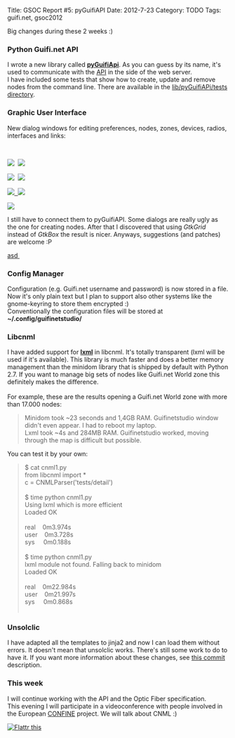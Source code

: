 Title: GSOC Report #5: pyGuifiAPI
Date: 2012-7-23
Category: TODO
Tags: guifi.net, gsoc2012

Big changes during these 2 weeks :)

### Python Guifi.net API

I wrote a new library called [**pyGuifiApi**](http://gitorious.org/guifi-altres/guifinetstudio/blobs/master/lib/pyGuifiAPI/api.py). As you
can guess by its name, it's used to communicate with the [API](http://es.wiki.guifi.net/wiki/API#API) in the side of the web server.\
I have included some tests that show how to create, update and remove nodes from the command line. There are available in the
[lib/pyGuifiAPi/tests directory](http://gitorious.org/guifi-altres/guifinetstudio/trees/master/lib/pyGuifiAPI/tests).

### Graphic User Interface

New dialog windows for editing preferences, nodes, zones, devices, radios, interfaces and links:

 

[![](/pictures/pantallazos/guifinetstudio/dialog_createdevice.png)](/pictures/pantallazos/guifinetstudio/dialog_createdevice.png) 
![](/pictures/pantallazos/guifinetstudio/dialog_createnode.png)

[![](/pictures/pantallazos/guifinetstudio/dialog_createradio.png)](/pictures/pantallazos/guifinetstudio/dialog_createradio.png) 
[![](/pictures/pantallazos/guifinetstudio/dialog_createzone.png)](http://lainconscienciadepablo.net/pictures/pantallazos/guifinetstudio/dialog_createzone.png)

[![](/pictures/pantallazos/guifinetstudio/dialog_createlink.png)](/pictures/pantallazos/guifinetstudio/dialog_createlink.png)[ 
![](/pictures/pantallazos/guifinetstudio/dialog_createinterface.png)](http://lainconscienciadepablo.net/pictures/pantallazos/guifinetstudio/dialog_createinterface.png)

[![](/pictures/pantallazos/guifinetstudio/dialog_preferences.png)](http://lainconscienciadepablo.net/pictures/pantallazos/guifinetstudio/dialog_preferences.png)

I still have to connect them to pyGuifiAPI. Some dialogs are really ugly as the one for creating nodes. After that I discovered that using
*GtkGrid* instead of *GtkBox* the result is nicer. Anyways, suggestions (and patches) are welcome :P

[asd ](http://lainconscienciadepablo.net/pictures/pantallazos/guifinetstudio/dialog_preferences.png)

### Config Manager

Configuration (e.g. Guifi.net username and password) is now stored in a file. Now it's only plain text but I plan to support also other
systems like the gnome-keyring to store them encrypted :)\
Conventionally the configuration files will be stored at **\~/.config/guifinetstudio/**

### Libcnml

I have added support for **[lxml](http://lxml.de/)** in libcnml. It's totally transparent (lxml will be used if it's available). This
library is much faster and does a better memory management than the minidom library that is shipped by default with Python 2.7. If you want
to manage big sets of nodes like Guifi.net World zone this definitely makes the difference.\
\
For example, these are the results opening a Guifi.net World zone with more than 17.000 nodes:

> Minidom took \~23 seconds and 1,4GB RAM. Guifinetstudio window didn't even appear. I had to reboot my laptop.\
> Lxml took \~4s and 284MB RAM. Guifinetstudio worked, moving through the map is difficult but possible.

You can test it by your own:

> \$ cat cnml1.py\
> from libcnml import \*\
> c = CNMLParser('tests/detail')\
> \
> \$ time python cnml1.py\
> Using lxml which is more efficient\
> Loaded OK\
> \
> real    0m3.974s\
> user    0m3.728s\
> sys     0m0.188s\
> \
> \$ time python cnml1.py\
> lxml module not found. Falling back to minidom\
> Loaded OK\
> \
> real    0m22.984s\
> user    0m21.997s\
> sys     0m0.868s\
>  

### Unsolclic

I have adapted all the templates to jinja2 and now I can load them without errors. It doesn't mean that unsolclic works. There's still some
work to do to have it. If you want more information about these changes, see [this
commit](http://gitorious.org/guifi-altres/guifinetstudio/commit/fbc22b3b085dc6301d3d9d46fa76e87d1cbd6e2a) description.

### This week

I will continue working with the API and the Optic Fiber specification.\
This evening I will participate in a videoconference with people involved in the European [CONFINE](http://es.wiki.guifi.net/wiki/CONFINE)
project. We will talk about CNML :)

[](http://lainconscienciadepablo.net/content/gsoc-report-5-pyguifiapi)

[![Flattr this](http://api.flattr.com/button/flattr-badge-large.png "Flattr this")](http://flattr.com/thing/760912/GSOC-Report-5-pyGuifiAPI)
